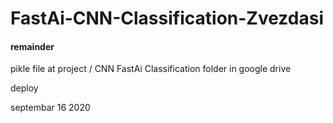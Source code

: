 # FastAi-CNN-Classification-Zvezdasi

#### remainder

pikle file at project / CNN FastAi Classification folder in google drive

deploy 

septembar 16 2020
